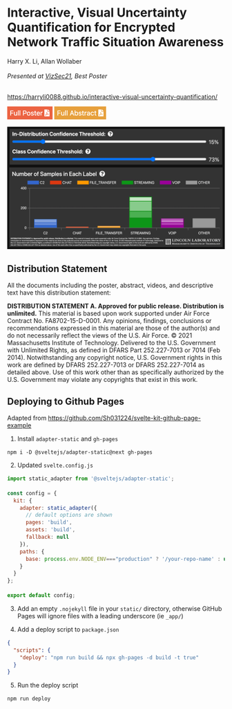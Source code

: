 <h1>Interactive, Visual Uncertainty Quantification for Encrypted Network Traffic Situation Awareness</h1>
<div>Harry X. Li, Allan Wollaber</div>
<br/>
<div><i>Presented at <a href="https://vizsec.org/vizsec2021/" target="_blank" rel="noopener noreferrer">VizSec21</a>, Best Poster</i></div>
<br/>

https://harryli0088.github.io/interactive-visual-uncertainty-quantification/

[<img src="full_poster.png" height="30"/>](static/Interactive_Visual_Uncertainty_Quantification_Poster.pdf)
[<img src="full_abstract.png" height="30"/>](static/Interactive_Visual_Uncertainty_Quantification_Abstract.pdf)

![Screenshot](static/Interactive_Visual_Uncertainty_Quantification_Image.png)

<h2>Distribution Statement</h2>

All the documents including the poster, abstract, videos, and descriptive text have this distribution statement:

<b>DISTRIBUTION STATEMENT A. Approved for public release. Distribution is unlimited.</b> This material is based upon work supported under Air Force Contract No.
FA8702-15-D-0001. Any opinions, findings, conclusions or recommendations expressed in this material are those of the author(s) and do not necessarily reflect the views of
the U.S. Air Force. © 2021 Massachusetts Institute of Technology. Delivered to the U.S. Government with Unlimited Rights, as defined in DFARS Part 252.227-7013 or
7014 (Feb 2014). Notwithstanding any copyright notice, U.S. Government rights in this work are defined by DFARS 252.227-7013 or DFARS 252.227-7014 as detailed
above. Use of this work other than as specifically authorized by the U.S. Government may violate any copyrights that exist in this work.


## Deploying to Github Pages

Adapted from https://github.com/Sh031224/svelte-kit-github-page-example

1. Install ```adapter-static``` and ```gh-pages```
```
npm i -D @sveltejs/adapter-static@next gh-pages
```

2. Updated ```svelte.config.js```
```js
import static_adapter from '@sveltejs/adapter-static';

const config = {
  kit: {
    adapter: static_adapter({
      // default options are shown
      pages: 'build',
      assets: 'build',
      fallback: null
    }),
    paths: {
      base: process.env.NODE_ENV==="production" ? '/your-repo-name' : undefined,
    }
  }
};

export default config;
```

3. Add an empty ```.nojekyll``` file in your ```static/``` directory, otherwise GitHub Pages will ignore files with a leading underscore (ie ```_app/```)

4. Add a deploy script to ```package.json```
```json
{
  "scripts": {
    "deploy": "npm run build && npx gh-pages -d build -t true"
  }
}
```

5. Run the deploy script
```
npm run deploy
```
